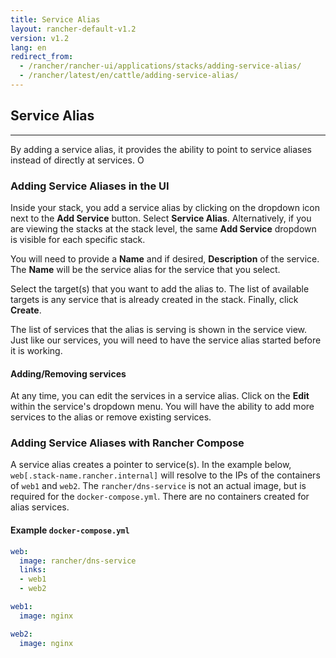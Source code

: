 ```yaml
---
title: Service Alias
layout: rancher-default-v1.2
version: v1.2
lang: en
redirect_from:
  - /rancher/rancher-ui/applications/stacks/adding-service-alias/
  - /rancher/latest/en/cattle/adding-service-alias/
---
```


## Service Alias
---

By adding a service alias, it provides the ability to point to service aliases instead of directly at services. O

### Adding Service Aliases in the UI

Inside your stack, you add a service alias by clicking on the dropdown icon next to the **Add Service** button. Select **Service Alias**. Alternatively, if you are viewing the stacks at the stack level, the same **Add Service** dropdown is visible for each specific stack.

You will need to provide a **Name** and if desired, **Description** of the service. The **Name** will be the service alias for the service that you select.

Select the target(s) that you want to add the alias to. The list of available targets is any service that is already created in the stack. Finally, click **Create**.

The list of services that the alias is serving is shown in the service view. Just like our services, you will need to have the service alias started before it is working.

#### Adding/Removing services

At any time, you can edit the services in a service alias. Click on the **Edit** within the service's dropdown menu. You will have the ability to add more services to the alias or remove existing services.


### Adding Service Aliases with Rancher Compose

A service alias creates a pointer to service(s). In the example below, `web[.stack-name.rancher.internal]` will resolve to the IPs of the containers of `web1` and `web2`. The `rancher/dns-service` is not an actual image, but is required for the `docker-compose.yml`. There are no containers created for alias services.

#### Example `docker-compose.yml`

```yaml
web:
  image: rancher/dns-service
  links:
  - web1
  - web2

web1:
  image: nginx

web2:
  image: nginx
```
